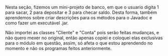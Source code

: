 Nesta seção, fizemos um mini-projeto de banco, em que o usuario digita 1 para sacar, 2 para depositar e 3 para checar saldo.
Desta forma, também aprendemos sobre criar descrições para os métodos para o Javadoc e como fazer um executável .jar.

Não importei as classes "Cliente" e "Conta" pois serão feitas mudanças, e não quero mexer no original, então apenas copiei e coloquei elas exclusivas para o módulo em questão, assim, só afeta o que estou aprendendo no momento e não os programas feitos anteriormente.
